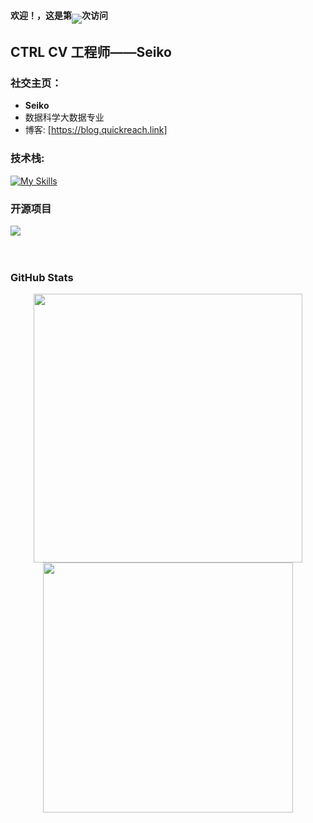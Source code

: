 #### 欢迎！，这是第<img align="middle" src="https://count.getloli.com/get/@:Seikoa?theme=rule34">次访问

## CTRL CV 工程师——Seiko


### **社交主页：**
-  **Seiko**
-  数据科学大数据专业
-  博客: [https://blog.quickreach.link]


### **技术栈:**

[![My Skills](https://skillicons.dev/icons?i=python,java,go,linux,vim,bash)](https://skillicons.dev)

### 开源项目

[![](https://github-readme-stats.vercel.app/api/pin/?username=xhdndmm&repo=miaobox
)](https://github.com/xhdndmm/miaobox)
<br><br><br>

### GitHub Stats

<p align="center">
  <img align="center" width="430" src="https://github-readme-stats.vercel.app/api?username=Seikoa&theme=github_dark&show_icons=true&show=reviews&hide_title=true&hide=contribs&hide_border=true" />
  <img align="center" width="400" src="https://streak-stats.demolab.com?user=Seikoa&theme=github-dark-blue&date_format=%5BY.%5Dn.j&hide_border=true" />
</p>

